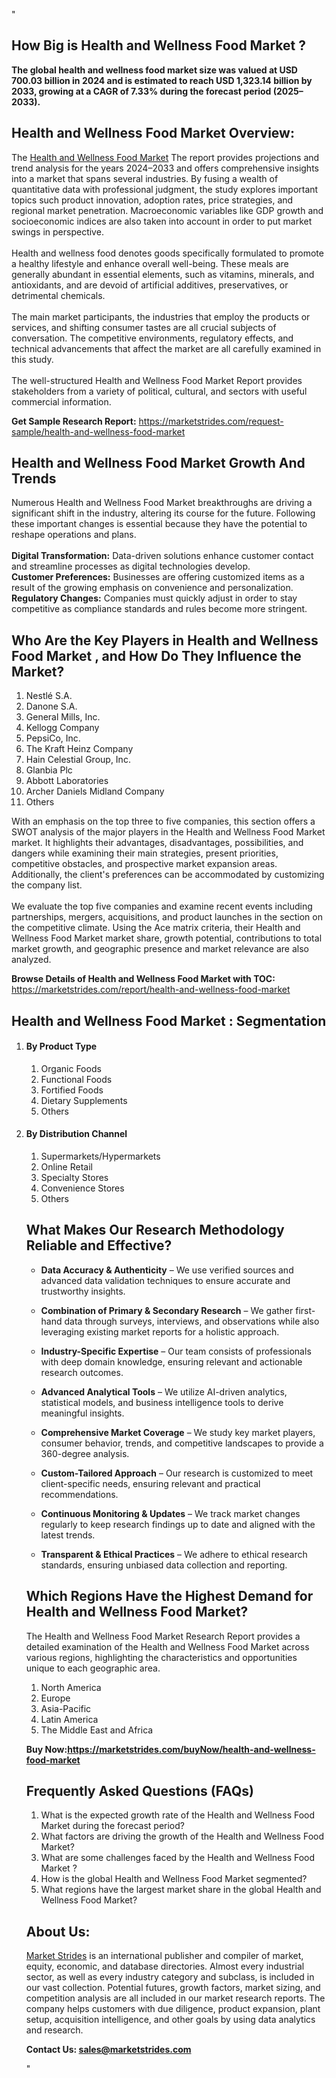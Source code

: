 "<h2>How Big is Health and Wellness Food Market ?</h2>
<p><strong>The global health and wellness food market size was valued at USD 700.03 billion in 2024 and is estimated to reach USD 1,323.14 billion by 2033, growing at a CAGR of 7.33% during the forecast period (2025–2033).</strong></p>
<h2>Health and Wellness Food Market Overview:</h2>
<p>The <a href=https://marketstrides.com/report/health-and-wellness-food-market>Health and Wellness Food Market</a> The report provides projections and trend analysis for the years 2024–2033 and offers comprehensive insights into a market that spans several industries. By fusing a wealth of quantitative data with professional judgment, the study explores important topics such product innovation, adoption rates, price strategies, and regional market penetration. Macroeconomic variables like GDP growth and socioeconomic indices are also taken into account in order to put market swings in perspective. <br /> <br />Health and wellness food denotes goods specifically formulated to promote a healthy lifestyle and enhance overall well-being. These meals are generally abundant in essential elements, such as vitamins, minerals, and antioxidants, and are devoid of artificial additives, preservatives, or detrimental chemicals.<br /> <br />The main market participants, the industries that employ the products or services, and shifting consumer tastes are all crucial subjects of conversation. The competitive environments, regulatory effects, and technical advancements that affect the market are all carefully examined in this study. <br /> <br />The well-structured Health and Wellness Food Market Report provides stakeholders from a variety of political, cultural, and sectors with useful commercial information.</p>
<p><strong>Get Sample Research Report:</strong> <a href=https://marketstrides.com/request-sample/health-and-wellness-food-market>https://marketstrides.com/request-sample/health-and-wellness-food-market</a></p>
<h2>Health and Wellness Food Market Growth And Trends</h2>
<p>Numerous Health and Wellness Food Market breakthroughs are driving a significant shift in the industry, altering its course for the future. Following these important changes is essential because they have the potential to reshape operations and plans.<br /><br /><strong>Digital Transformation:</strong> Data-driven solutions enhance customer contact and streamline processes as digital technologies develop. <br /><strong>Customer Preferences:</strong> Businesses are offering customized items as a result of the growing emphasis on convenience and personalization. <br /><strong>Regulatory Changes:</strong> Companies must quickly adjust in order to stay competitive as compliance standards and rules become more stringent.</p>
<h2>Who Are the Key Players in Health and Wellness Food Market , and How Do They Influence the Market?</h2>
<p><ol>
<li>Nestlé S.A.</li>
<li>Danone S.A.</li>
<li>General Mills, Inc.</li>
<li>Kellogg Company</li>
<li>PepsiCo, Inc.</li>
<li>The Kraft Heinz Company</li>
<li>Hain Celestial Group, Inc.</li>
<li>Glanbia Plc</li>
<li>Abbott Laboratories</li>
<li>Archer Daniels Midland Company</li>
<li>Others</li>
</ol></p>
<p>With an emphasis on the top three to five companies, this section offers a SWOT analysis of the major players in the Health and Wellness Food Market market. It highlights their advantages, disadvantages, possibilities, and dangers while examining their main strategies, present priorities, competitive obstacles, and prospective market expansion areas. Additionally, the client's preferences can be accommodated by customizing the company list. <br /> <br />We evaluate the top five companies and examine recent events including partnerships, mergers, acquisitions, and product launches in the section on the competitive climate. Using the Ace matrix criteria, their Health and Wellness Food Market market share, growth potential, contributions to total market growth, and geographic presence and market relevance are also analyzed.</p>
<p><strong>Browse Details of Health and Wellness Food Market with TOC:</strong> <a href=https://marketstrides.com/report/health-and-wellness-food-market>https://marketstrides.com/report/health-and-wellness-food-market</a></p>
<h2>Health and Wellness Food Market : Segmentation</h2>
<p><ol>
<li>
<h4>By Product Type</h4>
<ol>
<li>Organic Foods</li>
<li>Functional Foods</li>
<li>Fortified Foods</li>
<li>Dietary Supplements</li>
<li>Others</li>
</ol>
</li>
<li>
<h4>By Distribution Channel</h4>
<ol>
<li>Supermarkets/Hypermarkets</li>
<li>Online Retail</li>
<li>Specialty Stores</li>
<li>Convenience Stores</li>
<li>Others</li>
</ol>
</li></p>
<h2>What Makes Our Research Methodology Reliable and Effective?</h2>
<ul>
<li>
<p><strong>Data Accuracy &amp; Authenticity</strong> – We use verified sources and advanced data validation techniques to ensure accurate and trustworthy insights.</p>
</li>
<li>
<p><strong>Combination of Primary &amp; Secondary Research</strong> – We gather first-hand data through surveys, interviews, and observations while also leveraging existing market reports for a holistic approach.</p>
</li>
<li>
<p><strong>Industry-Specific Expertise</strong> – Our team consists of professionals with deep domain knowledge, ensuring relevant and actionable research outcomes.</p>
</li>
<li>
<p><strong>Advanced Analytical Tools</strong> – We utilize AI-driven analytics, statistical models, and business intelligence tools to derive meaningful insights.</p>
</li>
<li>
<p><strong>Comprehensive Market Coverage</strong> – We study key market players, consumer behavior, trends, and competitive landscapes to provide a 360-degree analysis.</p>
</li>
<li>
<p><strong>Custom-Tailored Approach</strong> – Our research is customized to meet client-specific needs, ensuring relevant and practical recommendations.</p>
</li>
<li>
<p><strong>Continuous Monitoring &amp; Updates</strong> – We track market changes regularly to keep research findings up to date and aligned with the latest trends.</p>
</li>
<li>
<p><strong>Transparent &amp; Ethical Practices</strong> – We adhere to ethical research standards, ensuring unbiased data collection and reporting.</p>
</li>
</ul>
<h2>Which Regions Have the Highest Demand for Health and Wellness Food Market? </h2>
<p>The Health and Wellness Food Market Research Report provides a detailed examination of the Health and Wellness Food Market across various regions, highlighting the characteristics and opportunities unique to each geographic area.</p>
<p><ol>
<li>North America</li>
<li>Europe</li>
<li>Asia-Pacific</li>
<li>Latin America</li>
<li>The Middle East and Africa</li>
</ol></p>
<p><strong>Buy Now:<a href=https://marketstrides.com/buyNow/health-and-wellness-food-market?price=single_price>https://marketstrides.com/buyNow/health-and-wellness-food-market</a></strong></p>
<h2>Frequently Asked Questions (FAQs)</h2>
<ol>
<li>What is the expected growth rate of the Health and Wellness Food Market during the forecast period?</li>
<li>What factors are driving the growth of the Health and Wellness Food Market?</li>
<li>What are some challenges faced by the Health and Wellness Food Market ?</li>
<li>How is the global Health and Wellness Food Market segmented?</li>
<li>What regions have the largest market share in the global Health and Wellness Food Market?</li>
</ol>
<h2>About Us:</h2>
<p><a href=https://marketstrides.com/>Market Strides</a> is an international publisher and compiler of market, equity, economic, and database directories. Almost every industrial sector, as well as every industry category and subclass, is included in our vast collection. Potential futures, growth factors, market sizing, and competition analysis are all included in our market research reports. The company helps customers with due diligence, product expansion, plant setup, acquisition intelligence, and other goals by using data analytics and research.</p>
<p><strong>Contact Us: <a href=mailto:sales@marketstrides.com>sales@marketstrides.com</a></strong></p>"
